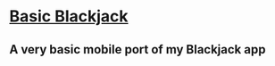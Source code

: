 # [Basic Blackjack](https://github.com/ATeaDaze/ateadaze.github.io/tree/main/blackjack)

## A very basic mobile port of my Blackjack app
